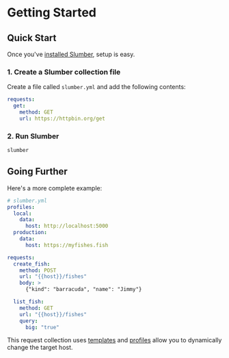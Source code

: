 # Getting Started

## Quick Start

Once you've [installed Slumber](/artifacts), setup is easy.

### 1. Create a Slumber collection file

Create a file called `slumber.yml` and add the following contents:

```yaml
requests:
  get:
    method: GET
    url: https://httpbin.org/get
```

### 2. Run Slumber

```sh
slumber
```

## Going Further

Here's a more complete example:

```yaml
# slumber.yml
profiles:
  local:
    data:
      host: http://localhost:5000
  production:
    data:
      host: https://myfishes.fish

requests:
  create_fish:
    method: POST
    url: "{{host}}/fishes"
    body: >
      {"kind": "barracuda", "name": "Jimmy"}

  list_fish:
    method: GET
    url: "{{host}}/fishes"
    query:
      big: "true"
```

This request collection uses [templates](./user_guide//templates.md) and [profiles](./api/request_collection/profile.md) allow you to dynamically change the target host.
